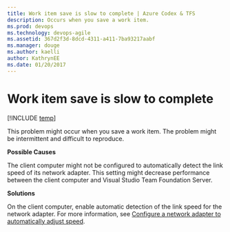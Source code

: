 ```yaml
---
title: Work item save is slow to complete | Azure Codex & TFS
description: Occurs when you save a work item.
ms.prod: devops
ms.technology: devops-agile
ms.assetid: 367d2f3d-8dcd-4311-a411-7ba93217aabf
ms.manager: douge
ms.author: kaelliauthor: KathrynEE
ms.date: 01/20/2017
---
```

# Work item save is slow to complete
[!INCLUDE [temp](../../_shared/dev15-version-header.md)]

This problem might occur when you save a work item. The problem might be intermittent and difficult to reproduce.  
  
 **Possible Causes**  
  
 The client computer might not be configured to automatically detect the link speed of its network adapter. This setting might decrease performance between the client computer and Visual Studio Team Foundation Server.  
  
 **Solutions**  
  
 On the client computer, enable automatic detection of the link speed for the network adapter. For more information, see [Configure a network adapter to automatically adjust speed](configure-network-adapter-automatically-adjust-speed.md).